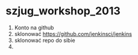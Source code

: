 szjug_workshop_2013
===================

1. Konto na github
2. sklonować https://github.com/jenkinsci/jenkins
3. sklonować repo do sibie
4. 
